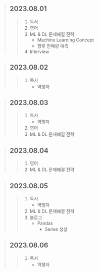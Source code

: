 > ## 2023.08.01
> > 1. 독서
> > 2. 영어
> > 3. ML & DL 문제해결 전략
> >    - Machine Learning Concept
> >    - 향후 판매량 예측
> > 4. Interview

> ## 2023.08.02
> > 1. 독서
> >    - 역행자

> ## 2023.08.03
> > 1. 독서
> >    - 역행자
> > 2. 영어
> > 3. ML & DL 문제해결 전략

> ## 2023.08.04
> > 1. 영어
> > 2. ML & DL 문제해결 전략

> ## 2023.08.05
> > 1. 독서
> >    - 역행자
> > 2. ML & DL 문제해결 전략
> > 3. 블로그
> >    - Pandas
> >      - Series 생성

> ## 2023.08.06
> > 1. 독서
> >    - 역행자
